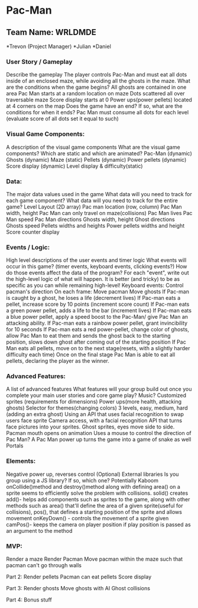 # Pac-Man
## Team Name: WRLDMDE
*Trevon (Project Manager)
*Julian
*Daniel
### User Story / Gameplay
Describe the gameplay
	The player controls Pac-Man and must eat all dots inside of an enclosed maze, while avoiding all the ghosts in the maze. 
What are the conditions when the game begins?
All ghosts are contained in one area
Pac Man starts at a random location on maze
Dots scattered all over traversable maze
Score display starts at 0 
Power ups(power pellets) located at 4 corners on the map
Does the game have an end? If so, what are the conditions for when it ends?
Pac Man must consume all dots for each level (evaluate score of all dots set it equal to such) 
### Visual Game Components:
A description of the visual game components
What are the visual game components? Which are static and which are animated?
Pac-Man (dynamic)
Ghosts (dynamic)
Maze (static)
Pellets (dynamic)
Power pellets (dynamic)
Score display (dynamic)
Level display & difficulty(static)
### Data:
The major data values used in the game
What data will you need to track for each game component?
What data will you need to track for the entire game?
Level Layout (2D array)
Pac man location (row, column)
Pac Man width, height
Pac Man can only travel on maze(collisions)
Pac Man lives
Pac Man speed 
Pac Man directions
Ghosts width, height
Ghost directions 
Ghosts speed
Pellets widths and heights
Power pellets widths and height
Score counter display 
### Events / Logic:
High level descriptions of the user events and timer logic
What events will occur in this game? (timer events, keyboard events, clicking events?)
How do those events affect the data of the program?
For each "event", write out the high-level logic of what will happen. It is better (and tricky) to be as specific as you can while remaining high-level!
Keyboard events:
Control pacman's direction
On each frame:
Move pacman
Move ghosts
If Pac-man is caught by a ghost, he loses a life (decrement lives)
If Pac-man eats a pellet, increase score by 10 points (increment score count)
If Pac-man eats a green power pellet, adds a life to the bar (increment lives)
If Pac-man eats a blue power pellet, apply a speed boost to the Pac-Man/ give Pac Man an attacking ability.
If Pac-man eats a rainbow power pellet, grant invincibility for 10 seconds
If Pac-man eats a red power-pellet, change color of ghosts, allow Pac Man to eat them and sends the ghost back to the starting position, slows down ghost after coming out of the starting position
If Pac Man eats all pellets, move on to the next stage(resets, with a slightly harder difficulty each time)
Once on the final stage Pac Man is able to eat all pellets, declaring the player as the winner.
### Advanced Features:
A list of advanced features
What features will your group build out once you complete your main user stories and core game play?
Music?
Customized sprites (requirements for dimensions) 
Power ups(more health, attacking ghosts)
Selector for themes(changing colors)
3 levels, easy, medium, hard (adding an extra ghost) 
Using an API that uses facial recognition to swap users face sprite 
Camera access, with a facial recognition API that turns face pictures into your sprites. Ghost sprites, eyes move side to side. Pacman mouth opens on animation
Uses a mouse to control the direction of Pac Man?
A Pac Man power up turns the game into a game of snake as well
Portals
### Elements:
Negative power up, reverses control 
(Optional) External libraries
Is you group using a JS library? If so, which one?
Potentially Kaboom
onCollide()method and destroy()method along with defining area() on a sprite seems to efficiently solve the problem with collisions.
solid() creates 
add()- helps add components such as sprites to the game, along with other methods such as area() that'll define the area of a given sprite(useful for collisions), pos(), that defines a starting position of the sprite and allows movement
onKeyDown() - controls the movement of a sprite given 
camPos()- keeps the camera on player position if play position is passed as an argument to the method


### MVP:
Render a maze
Render Pacman
Move pacman within the maze such that pacman can't go through walls

Part 2:
Render pellets
Pacman can eat pellets
Score display

Part 3:
Render ghosts
Move ghosts with AI
Ghost collisions

Part 4:
Bonus stuff

